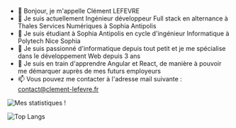 - 👋 Bonjour, je m'appelle Clément LEFEVRE
- 💼 Je suis actuellement Ingénieur développeur Full stack en alternance à Thales Services Numériques à Sophia Antipolis
- 🏫 Je suis étudiant à Sophia Antipolis en cycle d'ingénieur Informatique à Polytech Nice Sophia
- 👀 Je suis passionné d'informatique depuis tout petit et je me spécialise dans le développement Web depuis 3 ans
- 🌱 Je suis en train d'apprendre Angular et React, de manière à pouvoir me démarquer auprès de mes futurs employeurs
- 📫 Vous pouvez me contacter à l'adresse mail suivante  : contact@clement-lefevre.fr

<!---
Firelods/Firelods is a ✨ special ✨ repository because its `README.md` (this file) appears on your GitHub profile.
You can click the Preview link to take a look at your changes.
--->

![Mes statistiques !](https://github-readme-stats.vercel.app/api?username=Firelods&theme=blue-green&show_icons=true&include_all_commits=true)

![Top Langs](https://github-readme-stats.vercel.app/api/top-langs/?username=Firelods&theme=blue-green&show_icons=true)
